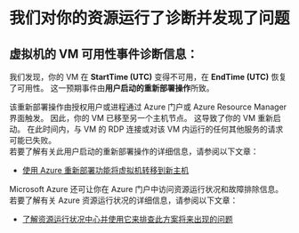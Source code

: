 <properties
    pageTitle="VMA RCA"
    description="RCA - 客户启动 - 重新部署"
    infoBubbleText="发现最近已重新启动。 请参阅右侧的详细信息。"
    service="microsoft.compute"
    resource="virtualmachines"
    authors="jozender"
    displayOrder=""
    articleId="UnexpectedVMReboot_Customer_Initiated_Redeploy"
    diagnosticScenario="UnexpectedVMReboot"
    selfHelpType="rca"
    supportTopicIds="32411816"
    resourceTags="windows, linux"
    productPesIds="14749"
    cloudEnvironments="public"
/>

# <a name="we-ran-diagnostics-on-your-resource-and-found-an-issue"></a>我们对你的资源运行了诊断并发现了问题

<!--issueDescription-->
## <a name="vm-availability-incident-diagnostic-information-for---vmname--virtual-machine--vmname--"></a>**<!--$vmname-->虚拟机<!--/$vmname-->的 VM 可用性事件诊断信息：** ##
 
我们发现，你的 VM 在 **<!--$StartTime--> StartTime <!--/$StartTime--> (UTC)** 变得不可用，在 **<!--$EndTime--> EndTime <!--/$EndTime--> (UTC)** 恢复了可用性。 这一预期事件由**用户启动的重新部署操作**所致。
<!--/issueDescription-->

该重新部署操作由授权用户或进程通过 Azure 门户或 Azure Resource Manager 界面触发。 因此，你的 VM 已移至另一个主机节点。 这导致了你的 VM 重新启动。 在此时间内，与 VM 的 RDP 连接或对该 VM 内运行的任何其他服务的请求可能已失败。<br>
若要了解有关此用户启动的重新部署操作的详细信息，请参阅以下文章：<br> 
* [使用 Azure 重新部署功能将虚拟机转移到新主机](https://azure.microsoft.com/updates/use-azure-redeploy-functionality-to-transfer-virtual-machines-to-a-new-host/)<br>     

Microsoft Azure 还可让你在 Azure 门户中访问资源运行状况和故障排除信息。<br>
若要了解有关 Azure 资源运行状况的详细信息，请参阅以下文章：<br>
* [了解资源运行状况中心并使用它来排查此方案将来出现的问题](https://docs.microsoft.com/azure/resource-health/resource-health-overview)
